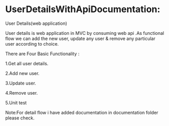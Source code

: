 # UserDetailsWithApiDocumentation:
User Details(web application) 

User details is web application in MVC by consuming web api .As functional flow we can add the new user, update any user & remove any particular user according to choice.

There are Four Basic Functionality :

1.Get all user details.

2.Add new user.

3.Update user.

4.Remove user.

5.Unit test

Note:For detail flow i have added documentation in documentation folder please check.
